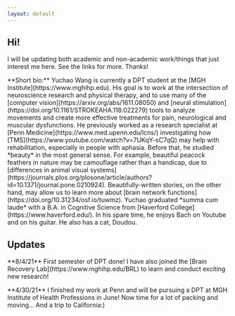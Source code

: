 ```yaml
---
layout: default
---
```


## Hi!

<p>         
I will be updating both academic and non-academic work/things that just interest me here. See the links for more. Thanks!
</p>
<p>
**Short bio:** Yuchao Wang is currently a DPT student at the [MGH Institute](https://www.mghihp.edu). His goal is to work at the intersection of neuroscience research and physical therapy, and to use many of the [computer vision](https://arxiv.org/abs/1611.08050) and [neural stimulation](https://doi.org/10.1161/STROKEAHA.118.022279) tools to analyze movements and create more effective treatments for pain, neurological and muscular dysfunctions. He previously worked as a research specialist at [Penn Medicine](https://www.med.upenn.edu/lcns/) investigating how [TMS](https://www.youtube.com/watch?v=7UKqY-sC7qQ) may help with rehabilitation, especially in people with aphasia. Before that, he studied *beauty* in the most general sense. For example, beautiful peacock feathers in nature may be camouflage rather than a handicap, due to [differences in animal visual systems](https://journals.plos.org/plosone/article/authors?id=10.1371/journal.pone.0210924). Beautifully-written stories, on the other hand, may allow us to learn more about [brain network functions](https://doi.org/10.31234/osf.io/tuwmz). Yuchao graduated *summa cum laude* with a B.A. in Cognitive Science from [Haverford College](https://www.haverford.edu/). In his spare time, he enjoys Bach on Youtube and on his guitar. He also has a cat, Doudou.
</p>

## Updates

<p>
**8/4/21** First semester of DPT done! I have also joined the [Brain Recovery Lab](https://www.mghihp.edu/BRL) to learn and conduct exciting new research! </p>
<p>
**4/30/21** I finished my work at Penn and will be pursuing a DPT at MGH Institute of Health Professions in June! Now time for a lot of packing and moving... And a trip to California:)

</p>
